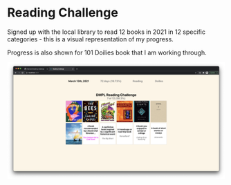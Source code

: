 # Reading Challenge

Signed up with the local library to read 12 books in 2021 in 12 specific categories - this is a visual representation of my progress. 

Progress is also shown for 101 Doilies book that I am working through. 

![Screenshot](src/assets/readme.png)